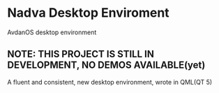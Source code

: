 # Nadva Desktop Enviroment
AvdanOS desktop environment

## NOTE: THIS PROJECT IS STILL IN DEVELOPMENT, NO DEMOS AVAILABLE(yet)

A fluent and consistent, new desktop environment, wrote in QML(QT 5)
